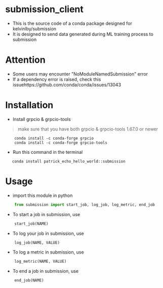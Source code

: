 # submission_client
- This is the source code of a conda package designed for kelvinlby/submission
- It is designed to send data generated during ML training process to submission

# Attention
- Some users may encounter "NoModuleNamedSubmission" error
- If a dependency error is raised, check this issuehttps://github.com/conda/conda/issues/13043

# Installation
- Install grpcio & grpcio-tools
> make sure that you have both grpcio & grpcio-tools 1.67.0 or newer
```shell:
    conda install -c conda-forge grpcio
    conda install -c conda-forge grpcio-tools
```
- Run this command in the terminal
 ```shell
    conda install patrick_echo_hello_world::submission
```

# Usage
- import this module in python
```Python
    from submission import start_job, log_job, log_metric, end_job
```
- To start a job in submission, use
```Python
    start_job(NAME)
```
- To log your job in submission, use
```Python
    log_job(NAME, VALUE)
```
- To log a metric in submission, use
```Python
    log_metric(NAME, VALUE)
```
- To end a job in submission, use
```Python
    end_job(NAME)
```
